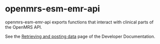 # openmrs-esm-emr-api

openmrs-esm-emr-api exports functions that interact with clinical parts of the OpenMRS API.

See the [Retrieving and posting data](https://openmrs.github.io/openmrs-esm-core/#/main/data)
page of the Developer Documentation.
